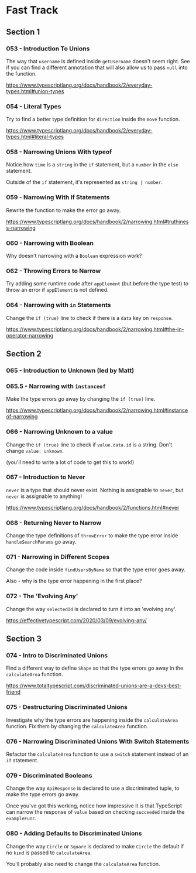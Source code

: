 # Fast Track

## Section 1

### 053 - Introduction To Unions

The way that `username` is defined inside `getUsername` doesn't seem right. See if you can find a different annotation that will also allow us to pass `null` into the function.

https://www.typescriptlang.org/docs/handbook/2/everyday-types.html#union-types

### 054 - Literal Types

Try to find a better type definition for `direction` inside the `move` function.

https://www.typescriptlang.org/docs/handbook/2/everyday-types.html#literal-types

### 058 - Narrowing Unions With typeof

Notice how `time` is a `string` in the `if` statement, but a `number` in the `else` statement.

Outside of the `if` statement, it's represented as `string | number`.

### 059 - Narrowing With If Statements

Rewrite the function to make the error go away.

https://www.typescriptlang.org/docs/handbook/2/narrowing.html#truthiness-narrowing

### 060 - Narrowing with Boolean

Why doesn't narrowing with a `Boolean` expression work?

### 062 - Throwing Errors to Narrow

Try adding some runtime code after `appElement` (but before the type test) to throw an error if `appElement` is not defined.

### 064 - Narrowing with `in` Statements

Change the `if (true)` line to check if there is a `data` key on `response`.

https://www.typescriptlang.org/docs/handbook/2/narrowing.html#the-in-operator-narrowing

## Section 2

### 065 - Introduction to Unknown (led by Matt)

### 065.5 - Narrowing with `instanceof`

Make the type errors go away by changing the `if (true)` line.

https://www.typescriptlang.org/docs/handbook/2/narrowing.html#instanceof-narrowing

### 066 - Narrowing Unknown to a value

Change the `if (true)` line to check if `value.data.id` is a string. Don't change `value: unknown`.

(you'll need to write a lot of code to get this to work!)

### 067 - Introduction to Never

`never` is a type that should never exist. Nothing is assignable to `never`, but `never` is assignable to anything!

https://www.typescriptlang.org/docs/handbook/2/functions.html#never

### 068 - Returning Never to Narrow

Change the type definitions of `throwError` to make the type error inside `handleSearchParams` go away.

### 071 - Narrowing in Different Scopes

Change the code inside `findUsersByName` so that the type error goes away.

Also - why is the type error happening in the first place?

### 072 - The 'Evolving Any'

Change the way `selectedId` is declared to turn it into an 'evolving any'.

https://effectivetypescript.com/2020/03/09/evolving-any/

## Section 3

### 074 - Intro to Discriminated Unions

Find a different way to define `Shape` so that the type errors go away in the `calculateArea` function.

https://www.totaltypescript.com/discriminated-unions-are-a-devs-best-friend

### 075 - Destructuring Discriminated Unions

Investigate why the type errors are happening inside the `calculateArea` function. Fix them by changing the `calculateArea` function.

### 076 - Narrowing Discriminated Unions With Switch Statements

Refactor the `calculateArea` function to use a `switch` statement instead of an `if` statement.

### 079 - Discriminated Booleans

Change the way `ApiResponse` is declared to use a discriminated tuple, to make the type errors go away.

Once you've got this working, notice how impressive it is that TypeScript can narrow the response of `value` based on checking `succeeded` inside the `exampleFunc`.

### 080 - Adding Defaults to Discriminated Unions

Change the way `Circle` or `Square` is declared to make `Circle` the default if no `kind` is passed to `calculateArea`.

You'll probably also need to change the `calculateArea` function.
